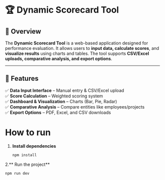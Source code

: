 # 🏆 Dynamic Scorecard Tool

## 📌 Overview
The **Dynamic Scorecard Tool** is a web-based application designed for performance evaluation. It allows users to **input data, calculate scores**, and **visualize results** using charts and tables. The tool supports **CSV/Excel uploads, comparative analysis, and export options**.

---

## 🚀 Features
✅ **Data Input Interface** – Manual entry & CSV/Excel upload  
✅ **Score Calculation** – Weighted scoring system  
✅ **Dashboard & Visualization** – Charts (Bar, Pie, Radar)  
✅ **Comparative Analysis** – Compare entities like employees/projects  
✅ **Export Options** – PDF, Excel, and CSV downloads  

# **How to run**
1. **Install dependencies**
   ```bash
   npm install
2.** Run the project**
   ```bash
   npm run dev




